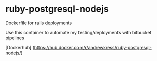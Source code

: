 # ruby-postgresql-nodejs
Dockerfile for rails deployments

Use this container to automate my testing/deployments with bitbucket pipelines

[Dockerhub] (https://hub.docker.com/r/andrewkress/ruby-postgresql-nodejs/)
